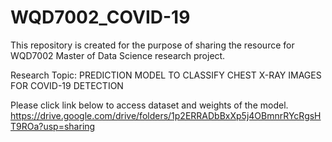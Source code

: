 # WQD7002_COVID-19

This repository is created for the purpose of sharing the resource for WQD7002 Master of Data Science research project.

Research Topic: PREDICTION MODEL TO CLASSIFY CHEST X-RAY IMAGES FOR COVID-19 DETECTION

Please click link below to access dataset and weights of the model.
https://drive.google.com/drive/folders/1p2ERRADbBxXp5j4OBmnrRYcRgsHT9ROa?usp=sharing
